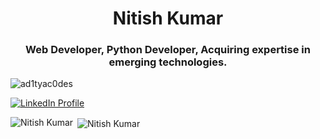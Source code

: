 <h1 align="center">Nitish Kumar</h1>
<h3 align="center">Web Developer, Python Developer, Acquiring expertise in emerging technologies.</h3>
<p align="left"> <img src="https://komarev.com/ghpvc/?username=c0d1ngthunder&label=Profile%20views&color=0e75b6&style=flat" alt="ad1tyac0des" /> </p>

<p align="left"> 
  <a href="https://www.linkedin.com/in/nitish-kumar-458b45316/" target="_blank">
    <img src="https://img.shields.io/static/v1?label=LinkedIn&message=Connect&color=0A66C2&logo=linkedin&style=for-the-badge" alt="LinkedIn Profile" />
  </a> 
</p>

<p><img align="left" src="https://github-readme-stats.vercel.app/api/top-langs?username=c0d1ngthunder&show_icons=true&locale=en&layout=compact" alt="Nitish Kumar" /></p>
<p>&nbsp;<img align="center" src="https://github-readme-stats.vercel.app/api?username=c0d1ngthunder&show_icons=true&locale=en" alt="Nitish Kumar" /></p>
